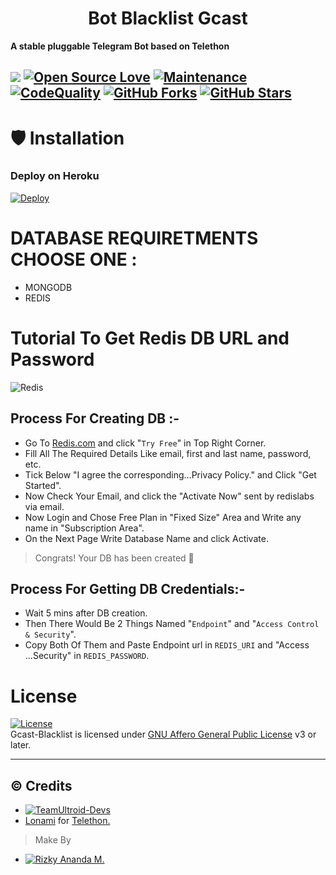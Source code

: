 
<h1 align="center">
  <b>Bot Blacklist Gcast</b>
</h1>

<b>A stable pluggable Telegram Bot based on Telethon</b>

<a href="https://github.com/naya1503/Gcast-Blacklist/commits"> <img src="https://img.shields.io/github/last-commit/naya1503/Gcast-Blacklist?color=red&logo=github&logoColor=blue&style=for-the-badge" /></a>
[![Open Source Love](https://badges.frapsoft.com/os/v2/open-source.png?v=103)](https://github.com/naya1503/Gcast-Blacklist)
[![Maintenance](https://img.shields.io/badge/Maintained%3F-Yes-blue)](https://GitHub.com/naya1503/Gcast-Blacklist/graphs/commit-activity)
[![CodeQuality](https://img.shields.io/codacy/grade/a723cb464d5a4d25be3152b5d71de82d?color=blue&logo=codacy)](https://app.codacy.com/gh/naya1503/Gcast-Blacklist/dashboard)
[![GitHub Forks](https://img.shields.io/github/forks/naya1503/Gcast-Blacklist?&logo=github)](https://github.com/naya1503/Gcast-Blacklist/fork)
[![GitHub Stars](https://img.shields.io/github/stars/naya1503/Gcast-Blacklist?&logo=github)](https://github.com/naya1503/Gcast-Blacklist/stargazers)
----

# 🛡 Installation
### Deploy on Heroku
[![Deploy](https://www.herokucdn.com/deploy/button.svg)](https://heroku.com/deploy)</br>


# DATABASE REQUIRETMENTS CHOOSE ONE :
- MONGODB
- REDIS

# Tutorial To Get Redis DB URL and Password
![Redis](https://img.shields.io/badge/redis-%23DD0031.svg?style=for-the-badge&logo=redis&logoColor=white)

## Process For Creating DB :-   
- Go To [Redis.com](Https://redis.com) and click "`Try Free`" in Top Right Corner.   
- Fill All The Required Details Like email, first and last name, password, etc.   
- Tick Below "I agree the corresponding...Privacy Policy." and Click "Get Started".   
- Now Check Your Email, and click the "Activate Now" sent by redislabs via email.   
- Now Login and Chose Free Plan in "Fixed Size" Area and Write any name in "Subscription Area".   
- On the Next Page Write Database Name and click Activate.   
   
> Congrats! Your DB has been created 🥳   
   
## Process For Getting DB Credentials:-   
- Wait 5 mins after DB creation.   
- Then There Would Be 2 Things Named "`Endpoint`" and "`Access Control & Security`".   
- Copy Both Of Them and Paste Endpoint url in `REDIS_URI` and "Access ...Security" in `REDIS_PASSWORD`.   




# License
[![License](https://www.gnu.org/graphics/agplv3-155x51.png)](LICENSE)   
Gcast-Blacklist is licensed under [GNU Affero General Public License](https://www.gnu.org/licenses/agpl-3.0.en.html) v3 or later.

---

## © Credits
* [![TeamUltroid-Devs](https://img.shields.io/static/v1?label=Teamultroid&message=devs&color=critical)](https://t.me/UltroidDevs)
* [Lonami](https://github.com/LonamiWebs/) for [Telethon.](https://github.com/LonamiWebs/Telethon)


> Make By
* [![Rizky Ananda M.](https://img.shields.io/static/v1?label=Rizky-Ananda&message=M&color=critical)](https://t.me/kenapanan)
